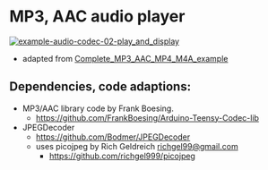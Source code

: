 # MP3, AAC audio player

[![example-audio-codec-02-play_and_display](https://github.com/newdigate/teensy-eurorack/actions/workflows/teensy-examples-audio-codec-02_play_and_display.yml/badge.svg)](https://github.com/newdigate/teensy-eurorack/actions/workflows/teensy-examples-audio-codec-02_play_and_display.yml)

* adapted from [Complete_MP3_AAC_MP4_M4A_example](https://github.com/FrankBoesing/Arduino-Teensy-Codec-lib/tree/master/examples/Complete_MP3_AAC_MP4_M4A_example)

## Dependencies, code adaptions:
* MP3/AAC library code by Frank Boesing.
  * https://github.com/FrankBoesing/Arduino-Teensy-Codec-lib
* JPEGDecoder
  * https://github.com/Bodmer/JPEGDecoder
  * uses picojpeg by Rich Geldreich <richgel99@gmail.com>
    * https://github.com/richgel999/picojpeg
